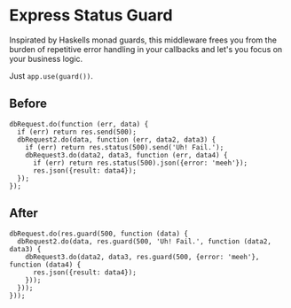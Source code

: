 Express Status Guard
====================

Inspirated by Haskells monad guards,
this middleware frees you from the burden of repetitive error handling in your
callbacks and let's you focus on your business logic.

Just `app.use(guard())`.

Before
------

    dbRequest.do(function (err, data) {
      if (err) return res.send(500);
      dbRequest2.do(data, function (err, data2, data3) {
        if (err) return res.status(500).send('Uh! Fail.');
        dbRequest3.do(data2, data3, function (err, data4) {
          if (err) return res.status(500).json({error: 'meeh'});
          res.json({result: data4});
      });
    });

After
-----

    dbRequest.do(res.guard(500, function (data) {
      dbRequest2.do(data, res.guard(500, 'Uh! Fail.', function (data2, data3) {
        dbRequest3.do(data2, data3, res.guard(500, {error: 'meeh'}, function (data4) {
          res.json({result: data4});
        }));
      }));
    }));
